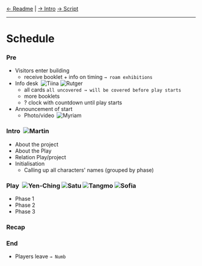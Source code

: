 [← Readme](readme.md) | [→ Intro](intro.md) [→ Script](play-script.md)  

---

# Schedule

### Pre
- Visitors enter building
	- receive booklet + info on timing `→ roam exhibitions`
- Info desk&ensp;![Tiina](https://img.shields.io/static/v1?label=&message=Tiina&style=flat-square&color=963) ![Rutger](https://img.shields.io/static/v1?label=&message=Rutger&style=flat-square&color=690)
	- all cards `all uncovered → will be covered before play starts`
	- more booklets
	- ? clock with countdown until play starts
- Announcement of start
	- Photo/video&ensp;![Myriam](https://img.shields.io/static/v1?label=&message=Myriam&style=flat-square&color=ca0)


### Intro&ensp;![Martin](https://img.shields.io/static/v1?label=&message=Martin&style=flat-square&color=33c)
- About the project
- About the Play
- Relation Play/project
- Initialisation
	- Calling up all characters' names (grouped by phase)


### Play&ensp;![Yen-Ching](https://img.shields.io/static/v1?label=&message=Yen-Ching&style=flat-square&color=c0c) ![Satu](https://img.shields.io/static/v1?label=&message=Satu&style=flat-square&color=666) ![Tangmo](https://img.shields.io/static/v1?label=&message=Tangmo&style=flat-square&color=666) ![Sofia](https://img.shields.io/static/v1?label=&message=Sofia&style=flat-square&color=666)
- Phase 1
- Phase 2
- Phase 3


### Recap


### End
- Players leave `→ Numb`
